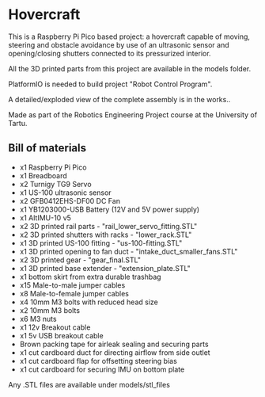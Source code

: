# Hovercraft

This is a Raspberry Pi Pico based project: a hovercraft capable of moving, steering and obstacle avoidance by use of an ultrasonic sensor and opening/closing shutters connected to its pressurized interior.

All the 3D printed parts from this project are available in the models folder.

PlatformIO is needed to build project "Robot Control Program".

A detailed/exploded view of the complete assembly is in the works..

Made as part of the Robotics Engineering Project course at the University of Tartu.

## Bill of materials
- x1 Raspberry Pi Pico
- x1 Breadboard
- x2 Turnigy TG9 Servo
- x1 US-100 ultrasonic sensor
- x2 GFB0412EHS-DF00 DC Fan
- x1 YB1203000-USB Battery (12V and 5V power supply)
- x1 AltIMU-10 v5
- x2 3D printed rail parts - "rail_lower_servo_fitting.STL"
- x2 3D printed shutters with racks - "lower_rack.STL"
- x1 3D printed US-100 fitting - "us-100-fitting.STL"
- x1 3D printed opening to fan duct - "intake_duct_smaller_fans.STL"
- x2 3D printed gear - "gear_final.STL"
- x1 3D printed base extender - "extension_plate.STL"
- x1 bottom skirt from extra durable trashbag
- x15 Male-to-male jumper cables
- x8 Male-to-female jumper cables
- x4 10mm M3 bolts with reduced head size
- x2 10mm M3 bolts
- x6 M3 nuts
- x1 12v Breakout cable
- x1 5v USB breakout cable
- Brown packing tape for airleak sealing and securing parts
- x1 cut cardboard duct for directing airflow from side outlet
- x1 cut cardboard flap for offsetting steering bias
- x1 cut cardboard for securing IMU on bottom plate

Any .STL files are available under models/stl_files